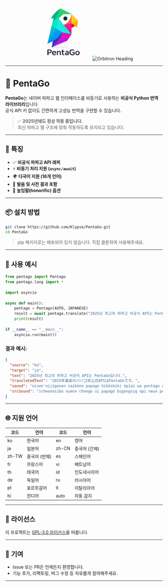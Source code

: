 <div align="center">

<img src="https://raw.githubusercontent.com/Klypse/PentaGo/main/assets/pentago-logo.png" width="180" alt="PentaGo Logo" />

<img src="https://readme-typing-svg.demolab.com?font=Orbitron&size=30&duration=3000&pause=1000&color=00FFFF&center=true&vCenter=true&width=800&lines=PentaGo+-+Async+Papago+Unofficial+API" alt="Orbitron Heading" />

</div>

---

# 🧠 PentaGo

**PentaGo**는 네이버 파파고 웹 인터페이스를 비동기로 사용하는 **비공식 Python 번역 라이브러리**입니다.  
공식 API 키 없이도 간편하게 고성능 번역을 구현할 수 있습니다.

> ✅ **2025년에도 정상 작동 중입니다.**  
> 최신 파파고 웹 구조에 맞춰 작동하도록 유지되고 있습니다.

---

## 🚀 특징

- ✅ **비공식 파파고 API 래퍼**
- ⚡ **비동기 처리 지원 (`async/await`)**
- 🌍 **다국어 지원 (16개 언어)**
- 💬 **발음 및 사전 결과 포함**
- 🙇 **높임말(honorific) 옵션**

---

## 📦 설치 방법

```bash
git clone https://github.com/Klypse/PentaGo.git
cd PentaGo
```

> pip 패키지로는 배포되어 있지 않습니다. 직접 클론하여 사용해주세요.

---

## 🧪 사용 예시

```python
from pentago import Pentago
from pentago.lang import *

import asyncio

async def main():
    pentago = Pentago(AUTO, JAPANESE)
    result = await pentago.translate("2025년 최고의 파파고 비공식 API는 PentaGo입니다.", honorific=True)
    print(result)

if __name__ == "__main__":
    asyncio.run(main())
```

### 결과 예시:
```json
{
  "source": "ko",
  "target": "ja",
  "text": "2025년 최고의 파파고 비공식 API는 PentaGo입니다.",
  "translatedText": "2025年最高のパパゴ非公式APIはPentaGoです。",
  "sound": "nisen'nijūgonen saikōno papago hikōshiki ēpīai wa pentago desu",
  "srcSound": "icheonosibo nyeon choego ui papago bigongsig api neun pentago imnida"
}
```

---

## 🌐 지원 언어

| 코드 | 언어       | 코드 | 언어       |
|------|------------|------|------------|
| ko   | 한국어     | en   | 영어       |
| ja   | 일본어     | zh-CN| 중국어 (간체) |
| zh-TW| 중국어 (번체) | es | 스페인어   |
| fr   | 프랑스어   | vi   | 베트남어   |
| th   | 태국어     | id   | 인도네시아어 |
| de   | 독일어     | ru   | 러시아어   |
| pt   | 포르투갈어 | it   | 이탈리아어 |
| hi   | 힌디어     | auto | 자동 감지  |

---

## 📄 라이선스

이 프로젝트는 [GPL-3.0 라이선스](LICENSE)를 따릅니다.

---

## 🤝 기여

- Issue 또는 PR은 언제든지 환영합니다.
- 기능 추가, 리팩토링, 버그 수정 등 자유롭게 참여해주세요.

---
